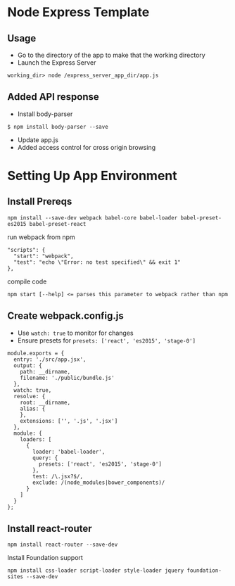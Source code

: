 # Node Express Template

## Usage
- Go to the directory of the app to make that the working directory
- Launch the Express Server
```
working_dir> node /express_server_app_dir/app.js
```

## Added API response
- Install body-parser
```
$ npm install body-parser --save
```
- Update app.js
- Added access control for cross origin browsing

# Setting Up App Environment
## Install Prereqs
```
npm install --save-dev webpack babel-core babel-loader babel-preset-es2015 babel-preset-react
```

run webpack from npm
```
"scripts": {
  "start": "webpack",
  "test": "echo \"Error: no test specified\" && exit 1"
},
```
compile code
```
npm start [--help] <= parses this parameter to webpack rather than npm
```
## Create webpack.config.js
- Use ```watch: true``` to monitor for changes
- Ensure presets for ```presets: ['react', 'es2015', 'stage-0']```
```
module.exports = {
  entry: './src/app.jsx',
  output: {
    path: __dirname,
    filename: './public/bundle.js'
  },
  watch: true,
  resolve: {
    root: __dirname,
    alias: {
    },
    extensions: ['', '.js', '.jsx']
  },
  module: {
    loaders: [
      {
        loader: 'babel-loader',
        query: {
          presets: ['react', 'es2015', 'stage-0']
        },
        test: /\.jsx?$/,
        exclude: /(node_modules|bower_components)/
      }
    ]
  }
};
```

## Install react-router
```
npm install react-router --save-dev
```
Install Foundation support
```
npm install css-loader script-loader style-loader jquery foundation-sites --save-dev

```
